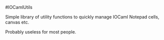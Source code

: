 #IOCamlUtils

Simple library of utility functions
to quickly manage IOCaml Notepad cells, canvas etc.

Probably useless for most people.
